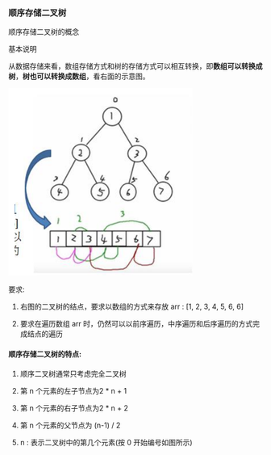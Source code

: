 ### 顺序存储二叉树

顺序存储二叉树的概念

基本说明 

从数据存储来看，数组存储方式和树的存储方式可以相互转换，即**数组可以转换成树**，**树也可以转换成数组**，看右面的示意图。

![二叉树和数组互转](images/二叉树和数组互转.jpg)

要求: 

1) 右图的二叉树的结点，要求以数组的方式来存放 arr : [1, 2, 3, 4, 5, 6, 6] 

2) 要求在遍历数组 arr 时，仍然可以以前序遍历，中序遍历和后序遍历的方式完成结点的遍历 

#### 顺序存储二叉树的特点:

1) 顺序二叉树通常只考虑完全二叉树 

2) 第 n 个元素的左子节点为2 * n + 1 

3) 第 n 个元素的右子节点为2 * n + 2 

4) 第 n 个元素的父节点为 (n-1) / 2 

5) n : 表示二叉树中的第几个元素(按 0 开始编号如图所示)







